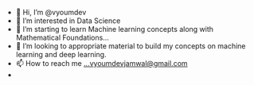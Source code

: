 - 👋 Hi, I’m @vyoumdev
- 👀 I’m interested in Data Science
- 🌱 I’m starting to learn Machine learning concepts along with Mathematical Foundations...
- 💞️ I’m looking to appropriate material to build my concepts on machine learning and deep learning.
- 📫 How to reach me ...vyoumdevjamwal@gmail.com
- 

<!---
vyoumdev/vyoumdev is a ✨ special ✨ repository because its `README.md` (this file) appears on your GitHub profile.
You can click the Preview link to take a look at your changes.
--->
